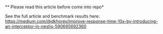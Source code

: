** Please read this article before come into repo* 

See the full article and benchmark results here: https://medium.com/@dkhorev/improve-response-time-10x-by-introducing-an-interceptor-in-nestjs-590695692360